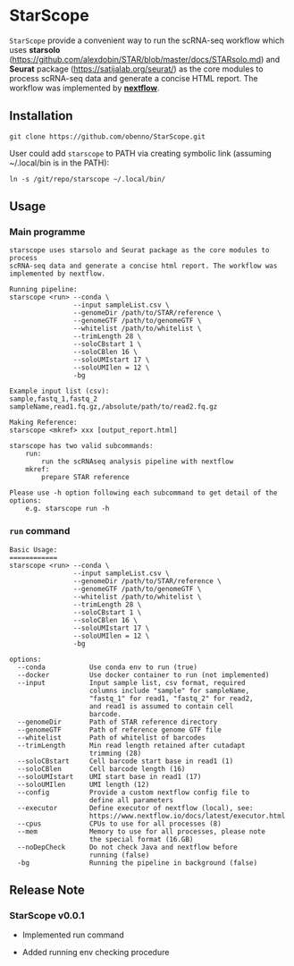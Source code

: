 # StarScope

`StarScope` provide a convenient way to run the scRNA-seq workflow
which uses **starsolo** (https://github.com/alexdobin/STAR/blob/master/docs/STARsolo.md) 
and **Seurat** package (https://satijalab.org/seurat/) as the core modules to process scRNA-seq
data and generate a concise HTML report. 
The workflow was implemented by [**nextflow**](https://www.nextflow.io/).

## Installation

```
git clone https://github.com/obenno/StarScope.git
```

User could add `starscope` to PATH via creating
symbolic link (assuming ~/.local/bin is in the PATH): 

```
ln -s /git/repo/starscope ~/.local/bin/
```

## Usage

### Main programme

```
starscope uses starsolo and Seurat package as the core modules to process
scRNA-seq data and generate a concise html report. The workflow was
implemented by nextflow.

Running pipeline:
starscope <run> --conda \
                --input sampleList.csv \
                --genomeDir /path/to/STAR/reference \
                --genomeGTF /path/to/genomeGTF \
                --whitelist /path/to/whitelist \
                --trimLength 28 \
                --soloCBstart 1 \
                --soloCBlen 16 \
                --soloUMIstart 17 \
                --soloUMIlen = 12 \
                -bg

Example input list (csv):
sample,fastq_1,fastq_2
sampleName,read1.fq.gz,/absolute/path/to/read2.fq.gz

Making Reference:
starscope <mkref> xxx [output_report.html]

starscope has two valid subcommands:
    run:
        run the scRNAseq analysis pipeline with nextflow
    mkref:
        prepare STAR reference

Please use -h option following each subcommand to get detail of the options:
    e.g. starscope run -h
```

### `run` command

```
Basic Usage:
============
starscope <run> --conda \
                --input sampleList.csv \
                --genomeDir /path/to/STAR/reference \
                --genomeGTF /path/to/genomeGTF \
                --whitelist /path/to/whitelist \
                --trimLength 28 \
                --soloCBstart 1 \
                --soloCBlen 16 \
                --soloUMIstart 17 \
                --soloUMIlen = 12 \
                -bg

options:
  --conda           Use conda env to run (true)
  --docker          Use docker container to run (not implemented)
  --input           Input sample list, csv format, required
                    columns include "sample" for sampleName,
                    "fastq_1" for read1, "fastq_2" for read2,
                    and read1 is assumed to contain cell
                    barcode.
  --genomeDir       Path of STAR reference directory
  --genomeGTF       Path of reference genome GTF file
  --whitelist       Path of whitelist of barcodes
  --trimLength      Min read length retained after cutadapt
                    trimming (28)
  --soloCBstart     Cell barcode start base in read1 (1)
  --soloCBlen       Cell barcode length (16)
  --soloUMIstart    UMI start base in read1 (17)
  --soloUMIlen      UMI length (12)
  --config          Provide a custom nextflow config file to
                    define all parameters
  --executor        Define executor of nextflow (local), see:
                    https://www.nextflow.io/docs/latest/executor.html
  --cpus            CPUs to use for all processes (8)
  --mem             Memory to use for all processes, please note
                    the special format (16.GB)
  --noDepCheck      Do not check Java and nextflow before
                    running (false)
  -bg               Running the pipeline in background (false)

```

## Release Note

### StarScope v0.0.1

- Implemented run command

- Added running env checking procedure
